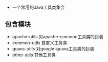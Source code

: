 ##
- 一个常用的Java工具类集合

## 包含模块
- apache-utils 对apache-common工具类的封装
- common-utils 自定义工具类
- guava-utils  对google-guava工具类的封装
- other-utils  其他工具类

